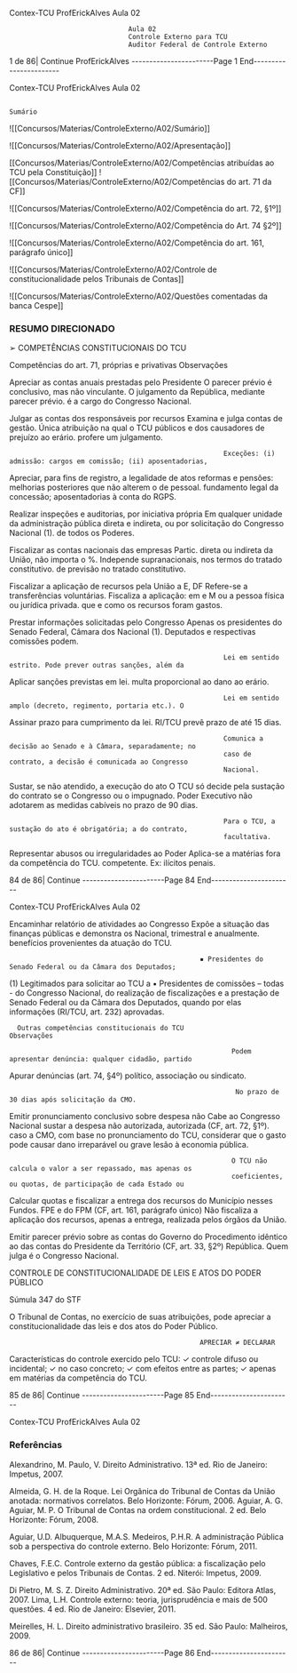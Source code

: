  Contex-TCU                                    ProfErickAlves
                                                                            Aula 02




                                  Aula 02
                                  Controle Externo para TCU
                                  Auditor Federal de Controle Externo
1 de 86| Continue
                                  ProfErickAlves
-----------------------Page 1 End-----------------------

 Contex-TCU                                                                                                            ProfErickAlves
                                                                                                                                                    Aula 02


                                                                    Sumário
![[Concursos/Materias/ControleExterno/A02/Sumário]]

![[Concursos/Materias/ControleExterno/A02/Apresentação]]


[[Concursos/Materias/ControleExterno/A02/Competências atribuídas ao TCU pela Constituição]]
![[Concursos/Materias/ControleExterno/A02/Competências do art. 71 da CF]]

![[Concursos/Materias/ControleExterno/A02/Competência do art. 72, §1º]]

![[Concursos/Materias/ControleExterno/A02/Competência do Art. 74 §2º]]


![[Concursos/Materias/ControleExterno/A02/Competência do art. 161, parágrafo único]]

![[Concursos/Materias/ControleExterno/A02/Controle de constitucionalidade pelos Tribunais de Contas]]


![[Concursos/Materias/ControleExterno/A02/Questões comentadas da banca Cespe]]

### RESUMO DIRECIONADO ###
➢   COMPETÊNCIAS CONSTITUCIONAIS DO TCU

Competências do art. 71, próprias e privativas             Observações

Apreciar as contas anuais prestadas pelo Presidente       O parecer prévio é conclusivo, mas não vinculante. O julgamento
da República, mediante parecer prévio.                    é a cargo do Congresso Nacional.

Julgar as contas dos responsáveis por recursos            Examina e julga contas de gestão. Única atribuição na qual o TCU
públicos e dos causadores de prejuízo ao erário.          profere um julgamento.

                                                          Exceções: (i) admissão: cargos em comissão; (ii) aposentadorias,
Apreciar, para fins de registro, a legalidade de atos     reformas e pensões: melhorias posteriores que não alterem o
de pessoal.                                               fundamento legal da concessão; aposentadorias à conta do
                                                          RGPS.

Realizar inspeções e auditorias, por iniciativa própria   Em qualquer unidade da administração pública direta e indireta,
ou por solicitação do Congresso Nacional (1).             de todos os Poderes.

Fiscalizar as contas nacionais das empresas               Partic. direta ou indireta da União, não importa o %. Independe
supranacionais, nos termos do tratado constitutivo.       de previsão no tratado constitutivo.

Fiscalizar a aplicação de recursos pela União a E, DF     Refere-se a transferências voluntárias. Fiscaliza a aplicação: em
e M ou a pessoa física ou jurídica privada.               que e como os recursos foram gastos.

Prestar informações solicitadas pelo Congresso            Apenas os presidentes do Senado Federal, Câmara dos
Nacional (1).                                             Deputados e respectivas comissões podem.

                                                          Lei em sentido estrito. Pode prever outras sanções, além da
Aplicar sanções previstas em lei.
                                                          multa proporcional ao dano ao erário.

                                                          Lei em sentido amplo (decreto, regimento, portaria etc.). O
Assinar prazo para cumprimento da lei.
                                                          RI/TCU prevê prazo de até 15 dias.

                                                          Comunica a decisão ao Senado e à Câmara, separadamente; no
                                                          caso de contrato, a decisão é comunicada ao Congresso
                                                          Nacional.

Sustar, se não atendido, a execução do ato                O TCU só decide pela sustação do contrato se o Congresso ou o
impugnado.                                                Poder Executivo não adotarem as medidas cabíveis no prazo de
                                                          90 dias.

                                                          Para o TCU, a sustação do ato é obrigatória; a do contrato,
                                                          facultativa.

Representar abusos ou irregularidades ao Poder            Aplica-se a matérias fora da competência do TCU.
competente.                                               Ex: ilícitos penais.




84 de 86| Continue
-----------------------Page 84 End-----------------------

 Contex-TCU                                                                          ProfErickAlves
                                                                                                                  Aula 02


Encaminhar relatório de atividades ao Congresso          Expõe a situação das finanças públicas e demonstra os
Nacional, trimestral e anualmente.                       benefícios provenientes da atuação do TCU.



                                                    ▪ Presidentes do Senado Federal ou da Câmara dos Deputados;
(1) Legitimados para solicitar ao TCU a
                                                    ▪ Presidentes de comissões – todas - do Congresso Nacional, do
   realização de fiscalizações e a prestação de
                                                      Senado Federal ou da Câmara dos Deputados, quando por elas
   informações (RI/TCU, art. 232)
                                                      aprovadas.




      Outras competências constitucionais do TCU                   Observações

                                                            Podem apresentar denúncia: qualquer cidadão, partido
 Apurar denúncias (art. 74, §4º)
                                                            político, associação ou sindicato.

                                                             No prazo de 30 dias após solicitação da CMO.

Emitir pronunciamento conclusivo sobre despesa não           Cabe ao Congresso Nacional sustar a despesa não autorizada,
autorizada (CF, art. 72, §1º).                              caso a CMO, com base no pronunciamento do TCU,
                                                            considerar que o gasto pode causar dano irreparável ou grave
                                                            lesão à economia pública.

                                                            O TCU não calcula o valor a ser repassado, mas apenas os
                                                            coeficientes, ou quotas, de participação de cada Estado ou
Calcular quotas e fiscalizar a entrega dos recursos do      Município nesses Fundos.
FPE e do FPM (CF, art. 161, parágrafo único)
                                                             Não fiscaliza a aplicação dos recursos, apenas a entrega,
                                                            realizada pelos órgãos da União.

Emitir parecer prévio sobre as contas do Governo do         Procedimento idêntico ao das contas do Presidente da
Território (CF, art. 33, §2º)                               República. Quem julga é o Congresso Nacional.



CONTROLE DE CONSTITUCIONALIDADE DE LEIS E ATOS DO PODER PÚBLICO


   Súmula 347 do STF

   O Tribunal de Contas, no exercício de suas atribuições, pode apreciar a constitucionalidade das leis e dos atos do Poder
   Público.

                                                    APRECIAR ≠ DECLARAR

   Características do controle exercido pelo TCU:
   ✓ controle difuso ou incidental;
   ✓ no caso concreto;
   ✓ com efeitos entre as partes;
   ✓ apenas em matérias da competência do TCU.




85 de 86| Continue
-----------------------Page 85 End-----------------------

 Contex-TCU                                                                ProfErickAlves
                                                                                                        Aula 02



### Referências ###

Alexandrino, M. Paulo, V. Direito Administrativo. 13ª ed. Rio de Janeiro: Impetus, 2007.

Almeida, G. H. de la Roque. Lei Orgânica do Tribunal de Contas da União anotada: normativos
correlatos. Belo Horizonte: Fórum, 2006.
Aguiar, A. G. Aguiar, M. P. O Tribunal de Contas na ordem constitucional. 2 ed. Belo Horizonte: Fórum,
2008.

Aguiar, U.D. Albuquerque, M.A.S. Medeiros, P.H.R. A administração Pública sob a perspectiva do
controle externo. Belo Horizonte: Fórum, 2011.

Chaves, F.E.C. Controle externo da gestão pública: a fiscalização pelo Legislativo e pelos Tribunais
de Contas. 2 ed. Niterói: Impetus, 2009.

Di Pietro, M. S. Z. Direito Administrativo. 20ª ed. São Paulo: Editora Atlas, 2007.
Lima, L.H. Controle externo: teoria, jurisprudência e mais de 500 questões. 4 ed. Rio de Janeiro:
Elsevier, 2011.

Meirelles, H. L. Direito administrativo brasileiro. 35 ed. São Paulo: Malheiros, 2009.




86 de 86| Continue
-----------------------Page 86 End-----------------------

